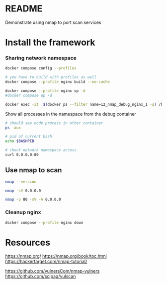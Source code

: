 # README
Demonstrate using nmap to port scan services

# Install the framework


### Sharing network namespace
```sh
docker compose config --profiles

# you have to build with profiles as well
docker compose --profile nginx build --no-cache  

docker compose --profile nginx up -d  
#docker compose up -d                
```

```sh
docker exec -it  $(docker ps --filter name=12_nmap_debug_nginx_1 -q) /bin/bash 
```

Show all processes in the namespace from the debug container
```sh
# should see node process in other container
ps -aux

# pid of current bash
echo $BASHPID 

# check network namespace access
curl 0.0.0.0:80
```

## Use nmap to scan
```sh
nmap --version

nmap -sV 0.0.0.0

nmap -p 80 -sV -A 0.0.0.0
```

### Cleanup nginx
```sh
docker compose --profile nginx down    
```



# Resources

https://nmap.org/
https://nmap.org/book/toc.html
https://hackertarget.com/nmap-tutorial/


https://github.com/vulnersCom/nmap-vulners
https://github.com/scipag/vulscan